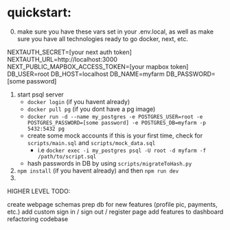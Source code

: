 # quickstart:

0. make sure you have these vars set in your .env.local, as well as make sure you have all technologies ready to go docker, next, etc.

NEXTAUTH_SECRET=[your next auth token]
NEXTAUTH_URL=http://localhost:3000
NEXT_PUBLIC_MAPBOX_ACCESS_TOKEN=[your mapbox token]
DB_USER=root
DB_HOST=localhost
DB_NAME=myfarm
DB_PASSWORD=[some password]

1. start psql server
    - `docker login` (if you havent already)
    - `docker pull pg` (if you dont have a pg image)
    - `docker run -d --name my_postgres -e POSTGRES_USER=root -e POSTGRES_PASSWORD=[some password] -e POSTGRES_DB=myfarm -p 5432:5432 pg`
    - create some mock accounts if this is your first time, check for `scripts/main.sql` and `scripts/mock_data.sql` 
        - i.e `docker exec -i my_postgres psql -U root -d myfarm -f /path/to/script.sql`
    - hash passwords in DB by using `scripts/migrateToHash.py`
2. `npm install` (if you havent already) and then `npm run dev`
3. 






































HIGHER LEVEL TODO: 

create webpage schemas
prep db for new features (profile pic, payments, etc.)
add custom sign in / sign out / register page
add features to dashboard
refactoring codebase
